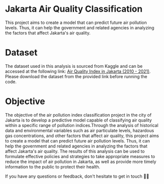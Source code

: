 # Jakarta Air Quality Classification
This project aims to create a model that can predict future air pollution levels. Thus, it can help the government and related agencies in analyzing the factors that affect Jakarta's air quality. 

# Dataset
The dataset used in this analysis is sourced from Kaggle and can be accessed at the following link: [Air Quality Index in Jakarta (2010 - 2021)](https://www.kaggle.com/datasets/senadu34/air-quality-index-in-jakarta-2010-2021). Please download the dataset from the provided link before running the code.

# Objective
The objective of the air pollution index classification project in the city of Jakarta is to develop a predictive model capable of classifying air quality within a specific range of pollution indices.Through the analysis of historical data and environmental variables such as air particulate levels, hazardous gas concentrations, and other factors that affect air quality, this project aims to create a model that can predict future air pollution levels. Thus, it can help the government and related agencies in analyzing the factors that affect Jakarta's air quality. The results of this analysis can be used to formulate effective policies and strategies to take appropriate measures to reduce the impact of air pollution in Jakarta, as well as provide more timely information to the public to protect their health.

If you have any questions or feedback, don't hesitate to get in touch 👋🏻

